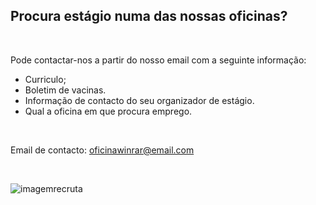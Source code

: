 ## Procura estágio numa das nossas oficinas?

<br />

Pode contactar-nos a partir do nosso email com a seguinte informação:


+ Curriculo;
+ Boletim de vacinas.
+ Informação de contacto do seu organizador de estágio.
+ Qual a oficina em que procura emprego.

<br />

Email de contacto: oficinawinrar@email.com

<br />

![imagemrecruta](https://cdn.discordapp.com/attachments/1049372613945851975/1188091546600476783/4.png?ex=6599437a&is=6586ce7a&hm=dcb37328b7a382d9d58684687d852d6eb43e165da9739780fc19186c276fc221&)